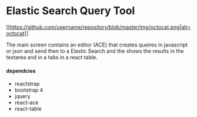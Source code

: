 # Elastic Search Query Tool

[[https://github.com/username/repository/blob/master/img/octocat.png|alt=octocat]]

The main screen contains an editor (ACE) that creates queires in javascript or json and send then to a Elastic Search and the shows the results in the textarea and in a tabs in a react table.

#### dependcies
- reactstrap
- bootstrap 4
- jquery
- react-ace
- react-table